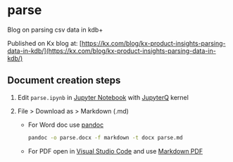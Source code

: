 # parse
Blog on parsing csv data in kdb+

Published on Kx blog at: [https://kx.com/blog/kx-product-insights-parsing-data-in-kdb/](https://kx.com/blog/kx-product-insights-parsing-data-in-kdb/)
## Document creation steps

1. Edit `parse.ipynb` in [Jupyter Notebook](https://jupyter.org/) with [JupyterQ](https://code.kx.com/q/ml/jupyterq/) kernel
1. File > Download as > Markdown (.md)

    * For Word doc use [pandoc](https://pandoc.org/)

        ```cmd
        pandoc -o parse.docx -f markdown -t docx parse.md
        ```

    * For PDF open in [Visual Studio Code](https://code.visualstudio.com/) and use [Markdown PDF](https://marketplace.visualstudio.com/items?itemName=yzane.markdown-pdf)
